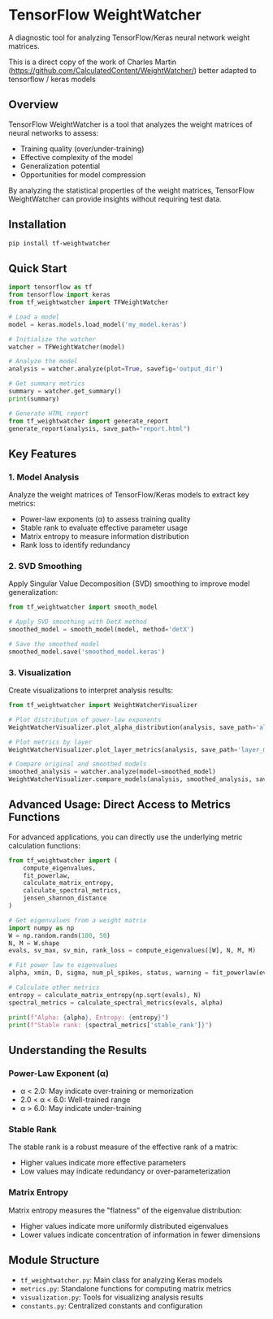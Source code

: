 # TensorFlow WeightWatcher

A diagnostic tool for analyzing TensorFlow/Keras neural network weight matrices.

This is a direct copy of the work of Charles Martin (https://github.com/CalculatedContent/WeightWatcher/) better adapted to tensorflow / keras models

## Overview

TensorFlow WeightWatcher is a tool that analyzes the weight matrices of neural networks to assess:

- Training quality (over/under-training)
- Effective complexity of the model
- Generalization potential
- Opportunities for model compression

By analyzing the statistical properties of the weight matrices, TensorFlow WeightWatcher can provide insights without requiring test data.

## Installation

```bash
pip install tf-weightwatcher
```

## Quick Start

```python
import tensorflow as tf
from tensorflow import keras
from tf_weightwatcher import TFWeightWatcher

# Load a model
model = keras.models.load_model('my_model.keras')

# Initialize the watcher
watcher = TFWeightWatcher(model)

# Analyze the model
analysis = watcher.analyze(plot=True, savefig='output_dir')

# Get summary metrics
summary = watcher.get_summary()
print(summary)

# Generate HTML report
from tf_weightwatcher import generate_report
generate_report(analysis, save_path="report.html")
```

## Key Features

### 1. Model Analysis

Analyze the weight matrices of TensorFlow/Keras models to extract key metrics:

- Power-law exponents (α) to assess training quality
- Stable rank to evaluate effective parameter usage
- Matrix entropy to measure information distribution
- Rank loss to identify redundancy

### 2. SVD Smoothing

Apply Singular Value Decomposition (SVD) smoothing to improve model generalization:

```python
from tf_weightwatcher import smooth_model

# Apply SVD smoothing with DetX method
smoothed_model = smooth_model(model, method='detX')

# Save the smoothed model
smoothed_model.save('smoothed_model.keras')
```

### 3. Visualization

Create visualizations to interpret analysis results:

```python
from tf_weightwatcher import WeightWatcherVisualizer

# Plot distribution of power-law exponents
WeightWatcherVisualizer.plot_alpha_distribution(analysis, save_path='alpha_dist.png')

# Plot metrics by layer
WeightWatcherVisualizer.plot_layer_metrics(analysis, save_path='layer_metrics.png')

# Compare original and smoothed models
smoothed_analysis = watcher.analyze(model=smoothed_model)
WeightWatcherVisualizer.compare_models(analysis, smoothed_analysis, save_path='comparison.png')
```

## Advanced Usage: Direct Access to Metrics Functions

For advanced applications, you can directly use the underlying metric calculation functions:

```python
from tf_weightwatcher import (
    compute_eigenvalues,
    fit_powerlaw,
    calculate_matrix_entropy,
    calculate_spectral_metrics,
    jensen_shannon_distance
)

# Get eigenvalues from a weight matrix
import numpy as np
W = np.random.randn(100, 50)
N, M = W.shape
evals, sv_max, sv_min, rank_loss = compute_eigenvalues([W], N, M, M)

# Fit power law to eigenvalues
alpha, xmin, D, sigma, num_pl_spikes, status, warning = fit_powerlaw(evals)

# Calculate other metrics
entropy = calculate_matrix_entropy(np.sqrt(evals), N)
spectral_metrics = calculate_spectral_metrics(evals, alpha)

print(f"Alpha: {alpha}, Entropy: {entropy}")
print(f"Stable rank: {spectral_metrics['stable_rank']}")
```

## Understanding the Results

### Power-Law Exponent (α)

- α < 2.0: May indicate over-training or memorization
- 2.0 < α < 6.0: Well-trained range
- α > 6.0: May indicate under-training

### Stable Rank

The stable rank is a robust measure of the effective rank of a matrix:
- Higher values indicate more effective parameters
- Low values may indicate redundancy or over-parameterization

### Matrix Entropy

Matrix entropy measures the "flatness" of the eigenvalue distribution:
- Higher values indicate more uniformly distributed eigenvalues
- Lower values indicate concentration of information in fewer dimensions

## Module Structure

- `tf_weightwatcher.py`: Main class for analyzing Keras models
- `metrics.py`: Standalone functions for computing matrix metrics
- `visualization.py`: Tools for visualizing analysis results
- `constants.py`: Centralized constants and configuration
